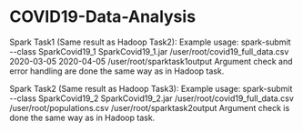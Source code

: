 # COVID19-Data-Analysis

Spark Task1 (Same result as Hadoop Task2):
Example usage:
spark-submit --class SparkCovid19_1 SparkCovid19_1.jar /user/root/covid19_full_data.csv 2020-03-05 2020-04-05 /user/root/sparktask1output
Argument check and error handling are done the same way as in Hadoop task.

Spark Task2 (Same result as Hadoop Task3):
Example usage:
spark-submit --class SparkCovid19_2 SparkCovid19_2.jar /user/root/covid19_full_data.csv /user/root/populations.csv /user/root/sparktask2output
Argument check is done the same way as in Hadoop task.
